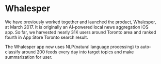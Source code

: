 # Whalesper

We have previously worked together and launched the product, Whalesper, at March 2017. It is originally an AI-powered local news aggregation iOS app. So far, we harvested nearly 31K users around Toronto area and ranked fourth in App Store Toronto search result.

The Whalesper app now uses NLP(natural language processing) to auto-classify around 200 feeds every day into target topics and make summarization for user. 